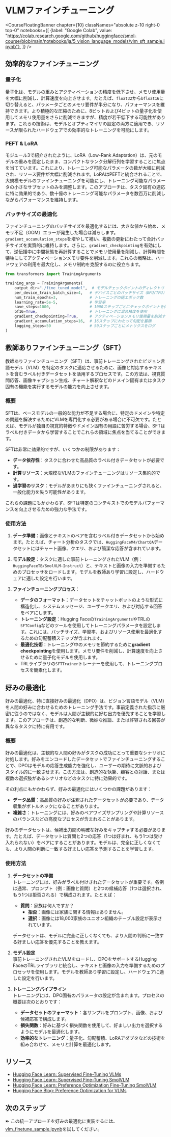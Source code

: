 # VLMファインチューニング
<CourseFloatingBanner chapter={10}
  classNames="absolute z-10 right-0 top-0"
  notebooks={[
    {label: "Google Colab", value: "https://colab.research.google.com/github/huggingface/smol-course/blob/main/notebooks/ja/5_vision_language_models/vlm_sft_sample.ipynb"},
]} />
    
## 効率的なファインチューニング

### 量子化
量子化は、モデルの重みとアクティベーションの精度を低下させ、メモリ使用量を大幅に削減し、計算速度を向上させます。たとえば、`float32`から`bfloat16`に切り替えると、パラメータごとのメモリ要件が半分になり、パフォーマンスを維持できます。より積極的な圧縮のために、8ビットおよび4ビットの量子化を使用してメモリ使用量をさらに削減できますが、精度が若干低下する可能性があります。これらの技術は、モデルとオプティマイザの設定の両方に適用でき、リソースが限られたハードウェアでの効率的なトレーニングを可能にします。

### PEFT & LoRA
モジュール3で紹介されたように、LoRA（Low-Rank Adaptation）は、元のモデルの重みを固定したまま、コンパクトなランク分解行列を学習することに焦点を当てています。これにより、トレーニング可能なパラメータの数が大幅に削減され、リソース要件が大幅に削減されます。LoRAはPEFTと統合されることで、大規模モデルのファインチューニングを可能にし、トレーニング可能なパラメータの小さなサブセットのみを調整します。このアプローチは、タスク固有の適応に特に効果的であり、数十億のトレーニング可能なパラメータを数百万に削減しながらパフォーマンスを維持します。

### バッチサイズの最適化
ファインチューニングのバッチサイズを最適化するには、大きな値から始め、メモリ不足（OOM）エラーが発生した場合は減らします。`gradient_accumulation_steps`を増やして補い、複数の更新にわたって合計バッチサイズを実質的に維持します。さらに、`gradient_checkpointing`を有効にして、逆伝播中に中間状態を再計算することでメモリ使用量を削減し、計算時間を犠牲にしてアクティベーションメモリ要件を削減します。これらの戦略は、ハードウェアの利用を最大化し、メモリ制約を克服するのに役立ちます。

```python
from transformers import TrainingArguments

training_args = TrainingArguments(
    output_dir="./fine_tuned_model",  # モデルチェックポイントのディレクトリ
    per_device_train_batch_size=4,   # デバイスごとのバッチサイズ（GPU/TPU）
    num_train_epochs=3,              # トレーニングの総エポック数
    learning_rate=5e-5,              # 学習率
    save_steps=1000,                 # 1000ステップごとにチェックポイントを保存
    bf16=True,                       # トレーニングに混合精度を使用
    gradient_checkpointing=True,     # アクティベーションメモリ使用量を削減するために有効にする
    gradient_accumulation_steps=16,  # 16ステップにわたって勾配を蓄積
    logging_steps=50                 # 50ステップごとにメトリクスをログ
)
```

## **教師ありファインチューニング（SFT）**

教師ありファインチューニング（SFT）は、事前トレーニングされたビジョン言語モデル（VLM）を特定のタスクに適応させるために、画像と対応するテキストを含むラベル付きデータセットを活用するプロセスです。この方法は、視覚質問応答、画像キャプション生成、チャート解釈などのドメイン固有またはタスク固有の機能を実行するモデルの能力を向上させます。

### **概要**
SFTは、ベースモデルの一般的な能力が不足する場合に、特定のドメインや特定の問題を解決するためにVLMを専門化する必要がある場合に不可欠です。たとえば、モデルが独自の視覚的特徴やドメイン固有の用語に苦労する場合、SFTはラベル付きデータから学習することでこれらの領域に焦点を当てることができます。

SFTは非常に効果的ですが、いくつかの制限があります：
- **データ依存性**：タスクに合わせた高品質のラベル付きデータセットが必要です。
- **計算リソース**：大規模なVLMのファインチューニングはリソース集約的です。
- **過学習のリスク**：モデルがあまりにも狭くファインチューニングされると、一般化能力を失う可能性があります。

これらの課題にもかかわらず、SFTは特定のコンテキストでのモデルパフォーマンスを向上させるための強力な手法です。

### **使用方法**
1. **データ準備**：画像とテキストのペアを含むラベル付きデータセットから始めます。たとえば、チャート分析のタスクでは、`HuggingFaceM4/ChartQA`データセットにはチャート画像、クエリ、および簡潔な応答が含まれています。

2. **モデル設定**：タスクに適した事前トレーニングされたVLM（例：`HuggingFaceTB/SmolVLM-Instruct`）と、テキストと画像の入力を準備するためのプロセッサをロードします。モデルを教師あり学習に設定し、ハードウェアに適した設定を行います。

3. **ファインチューニングプロセス**：
   - **データのフォーマット**：データセットをチャットボットのような形式に構造化し、システムメッセージ、ユーザークエリ、および対応する回答をペアにします。
   - **トレーニング設定**：Hugging Faceの`TrainingArguments`やTRLの`SFTConfig`などのツールを使用してトレーニングパラメータを設定します。これには、バッチサイズ、学習率、およびリソース使用を最適化するための勾配蓄積ステップが含まれます。
   - **最適化技術**：トレーニング中のメモリを節約するために**gradient checkpointing**を使用します。メモリ要件を削減し、計算速度を向上させるために量子化モデルを使用します。
   - TRLライブラリの`SFTTrainer`トレーナーを使用して、トレーニングプロセスを簡素化します。

## 好みの最適化

好みの最適化、特に直接好みの最適化（DPO）は、ビジョン言語モデル（VLM）を人間の好みに合わせるためのトレーニング手法です。事前定義された指示に厳密に従うのではなく、モデルは人間が主観的に好む出力を優先することを学習します。このアプローチは、創造的な判断、微妙な推論、または許容される回答が異なるタスクに特に有用です。

### **概要**
好みの最適化は、主観的な人間の好みがタスクの成功にとって重要なシナリオに対処します。好みをエンコードしたデータセットでファインチューニングすることで、DPOはモデルの応答生成能力を強化し、ユーザーの期待に文脈的およびスタイル的に一致させます。この方法は、創造的な執筆、顧客との対話、または複数の選択肢があるシナリオなどのタスクに特に効果的です。

その利点にもかかわらず、好みの最適化にはいくつかの課題があります：
- **データ品質**：高品質の好みが注釈されたデータセットが必要であり、データ収集がボトルネックになることがあります。
- **複雑さ**：トレーニングには、好みのペアワイズサンプリングや計算リソースのバランスなどの高度なプロセスが含まれることがあります。

好みのデータセットは、候補出力間の明確な好みをキャプチャする必要があります。たとえば、データセットは質問と2つの応答（1つは好まれ、もう1つは受け入れられない）をペアにすることがあります。モデルは、完全に正しくなくても、より人間の判断に一致する好ましい応答を予測することを学習します。

### **使用方法**
1. **データセットの準備**  
   トレーニングには、好みがラベル付けされたデータセットが重要です。各例は通常、プロンプト（例：画像と質問）と2つの候補応答（1つは選択され、もう1つは拒否される）で構成されます。たとえば：

   - **質問**：家族は何人ですか？  
     - **拒否**：画像には家族に関する情報はありません。  
     - **選択**：画像には18,000家族のユニオン組織のテーブル設定が表示されています。  

   データセットは、モデルに完全に正しくなくても、より人間の判断に一致する好ましい応答を優先することを教えます。

2. **モデル設定**  
   事前トレーニングされたVLMをロードし、DPOをサポートするHugging FaceのTRLライブラリと統合し、テキストと画像の入力を準備するためのプロセッサを使用します。モデルを教師あり学習に設定し、ハードウェアに適した設定を行います。

3. **トレーニングパイプライン**  
   トレーニングには、DPO固有のパラメータの設定が含まれます。プロセスの概要は次のとおりです：

   - **データセットのフォーマット**：各サンプルをプロンプト、画像、および候補応答で構成します。
   - **損失関数**：好みに基づく損失関数を使用して、好ましい出力を選択するようにモデルを最適化します。
   - **効率的なトレーニング**：量子化、勾配蓄積、LoRAアダプタなどの技術を組み合わせて、メモリと計算を最適化します。

## リソース

- [Hugging Face Learn: Supervised Fine-Tuning VLMs](https://huggingface.co/learn/cookbook/fine_tuning_vlm_trl) 
- [Hugging Face Learn: Supervised Fine-Tuning SmolVLM](https://huggingface.co/learn/cookbook/fine_tuning_smol_vlm_sft_trl)  
- [Hugging Face Learn: Preference Optimization Fine-Tuning SmolVLM](https://huggingface.co/learn/cookbook/fine_tuning_vlm_dpo_smolvlm_instruct)  
- [Hugging Face Blog: Preference Optimization for VLMs](https://huggingface.co/blog/dpo_vlm)

## 次のステップ

⏩ この統一アプローチを好みの最適化に実装するには、[vlm_finetune_sample.ipynb](../../../notebooks/ja/5_vision_language_models/vlm_finetune_sample.ipynb)を試してください。
